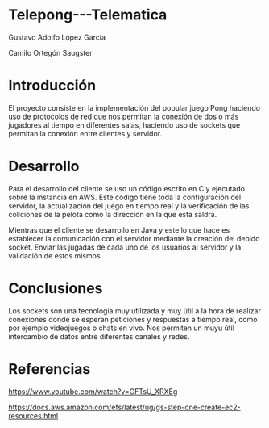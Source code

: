 # Telepong---Telematica

Gustavo Adolfo López García 

Camilo Ortegón Saugster

# Introducción
El proyecto consiste en la implementación del popular juego Pong haciendo uso de protocolos de red que nos permitan la conexión de dos o más
jugadores al tiempo en diferentes salas, haciendo uso de sockets que permitan la conexión entre clientes y servidor.

# Desarrollo

Para el desarrollo del cliente se uso un código escrito en C y ejecutado sobre la instancia en AWS. Este código tiene toda la configuración del servidor, la actualización del juego en tiempo real y la verificación de las coliciones de la pelota como la dirección en la que esta saldra.

Mientras que el cliente se desarrollo en Java y este lo que hace es establecer la comunicación con el servidor mediante la creación del debido socket. Enviar las jugadas de cada uno de los usuarios al servidor y la validación de estos mismos.

# Conclusiones
Los sockets son una tecnología muy utilizada y muy útil a la hora de realizar conexiones donde se esperan peticiones y respuestas a tiempo real, como por ejemplo videojuegos o chats en vivo.
Nos permiten un muyu útil intercambio de datos entre diferentes canales y redes.
# Referencias
https://www.youtube.com/watch?v=GFTsU_XRXEg

https://docs.aws.amazon.com/efs/latest/ug/gs-step-one-create-ec2-resources.html
